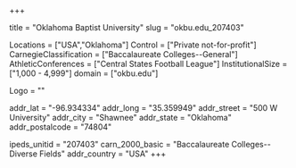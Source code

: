 
+++

title = "Oklahoma Baptist University"
slug = "okbu.edu_207403"

Locations = ["USA","Oklahoma"]
Control = ["Private not-for-profit"]
CarnegieClassification = ["Baccalaureate Colleges--General"]
AthleticConferences = ["Central States Football League"]
InstitutionalSize = ["1,000 - 4,999"]
domain = ["okbu.edu"]

Logo = ""

addr_lat = "-96.934334"
addr_long = "35.359949"
addr_street = "500 W University"
addr_city = "Shawnee"
addr_state = "Oklahoma"
addr_postalcode = "74804"

ipeds_unitid = "207403"
carn_2000_basic = "Baccalaureate Colleges--Diverse Fields"
addr_country = "USA"
+++
    
